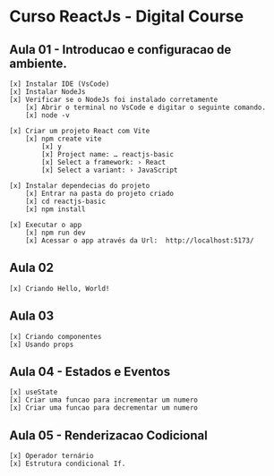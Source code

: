 # Curso ReactJs - Digital Course

## Aula 01 - Introducao e configuracao de ambiente.
    [x] Instalar IDE (VsCode)
    [x] Instalar NodeJs
    [x] Verificar se o NodeJs foi instalado corretamente
        [x] Abrir o terminal no VsCode e digitar o seguinte comando.
        [x] node -v

    [x] Criar um projeto React com Vite
        [x] npm create vite
            [x] y
            [x] Project name: … reactjs-basic
            [x] Select a framework: › React
            [x] Select a variant: › JavaScript

    [x] Instalar dependecias do projeto
        [x] Entrar na pasta do projeto criado
        [x] cd reactjs-basic
        [x] npm install

    [x] Executar o app
        [x] npm run dev
        [x] Acessar o app através da Url:  http://localhost:5173/

## Aula 02
    [x] Criando Hello, World!


## Aula 03
    [x] Criando componentes
    [x] Usando props

## Aula 04 - Estados e Eventos
    [x] useState
    [x] Criar uma funcao para incrementar um numero
    [x] Criar uma funcao para decrementar um numero

## Aula 05 - Renderizacao Codicional
    [x] Operador ternário
    [x] Estrutura condicional If.